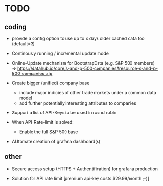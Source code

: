 TODO
=

coding
-
* provide a config option to use up to x days older cached data too (default=3) 

* Continously running / incremental update mode

* Online-Update mechanism for BootstrapData (e.g. S&P 500 members)
    => https://datahub.io/core/s-and-p-500-companies#resource-s-and-p-500-companies_zip

* Create bigger (unified) company base
    * include major indicies of other trade markets under a common data model
    * add further potentially interesting attributes to companies  

* Support a list of API-Keys to be used in round robin

* When API-Rate-limit is solved:
    * Enable the full S&P 500 base 

* AUtomate creation of grafana dashboard(s)

other
-
- Secure access setup (HTTPS + Authentification) for grafana production

- Solution for API rate limit [premium api-key costs $29.99/month ;-)]
